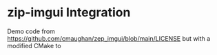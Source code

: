 # zip-imgui Integration

Demo code from <https://github.com/cmaughan/zep_imgui/blob/main/LICENSE> but with a modified CMake to

